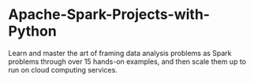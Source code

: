# Apache-Spark-Projects-with-Python
Learn and master the art of framing data analysis problems as Spark problems through over 15 hands-on examples, and then scale them up to run on cloud computing services.
